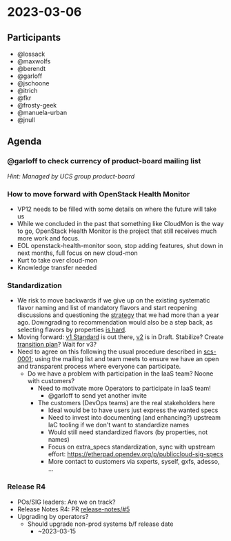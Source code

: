 # 2023-03-06
## Participants

* @lossack
* @maxwolfs
* @berendt
* @garloff
* @jschoone
* @itrich
* @fkr
* @frosty-geek
* @manuela-urban
* @jnull

## Agenda

### @garloff to check currency of product-board mailing list
_Hint: Managed by UCS group product-board_

### How to move forward with OpenStack Health Monitor

* VP12 needs to be filled with some details on where the future will take us
* While we concluded in the past that something like CloudMon is the way to go, OpenStack Health Monitor is the project that still receives much more work and focus.
* EOL openstack-health-monitor soon, stop adding features, shut down in next months, full focus on new cloud-mon
* Kurt to take over cloud-mon
* Knowledge transfer needed

### Standardization

* We risk to move backwards if we give up on the existing systematic flavor naming and list of mandatory flavors and start reopening discussions and questioning the [strategy](https://github.com/SovereignCloudStack/standards/blob/main/Drafts/flavor-naming-strategy.md) that we had more than a year ago. Downgrading to recommendation would also be a step back, as selecting flavors by properties [is hard](https://github.com/SovereignCloudStack/issues/issues/287).
* Moving forward: [v1 Standard](https://github.com/SovereignCloudStack/standards/blob/main/Drafts/flavor-naming.md) is out there, [v2](https://github.com/SovereignCloudStack/standards/blob/main/Standards/scs-0100-v2-flavor-naming.md) is in Draft. Stabilize? Create [transition plan](https://github.com/SovereignCloudStack/standards/issues/228)? Wait for v3?
* Need to agree on this following the usual procedure described in [scs-0001](https://github.com/SovereignCloudStack/standards/blob/main/Standards/scs-0001-v1-sovereign-cloud-standards.md); using the mailing list and team meets to ensure we have an open and transparent process where everyone can participate.
    * Do we have a problem with participation in the IaaS team? Noone with customers? 
        * Need to motivate more Operators to participate in IaaS team!
            * @garloff to send yet another invite
        * The customers (DevOps teams) are the real stakeholders here
            * Ideal would be to have users just express the wanted specs
            * Need to invest into documenting (and enhancing?) upstream IaC tooling if we don't want to standardize names
            * Would still need standardized flavors (by properties, not names)
            * Focus on extra_specs standardization, sync with upstream effort: https://etherpad.opendev.org/p/publiccloud-sig-specs
            * More contact to customers via sxperts, syself, gxfs, adesso, ...


### Release R4
* POs/SIG leaders: Are we on track?
* Release Notes R4: PR [release-notes/#5](https://github.com/SovereignCloudStack/release-notes/pull/5)
* Upgrading by operators?
    * Should upgrade non-prod systems b/f release date
        * ~2023-03-15
 
